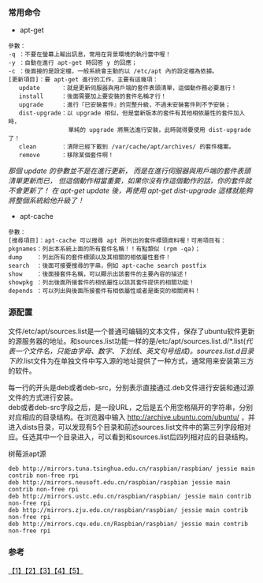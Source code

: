 ### 常用命令
* apt-get
```
參數：
-q ：不要在螢幕上輸出訊息，常用在背景環境的執行當中喔！
-y ：自動在進行 apt-get 時回答 y 的回應；
-c ：後面接的是設定檔，一般系統會主動的以 /etc/apt 內的設定檔為依據。
[更新項目]：要 apt-get 進行的工作，主要有這幾項：
   update      ：就是更新伺服器與用戶端的套件表頭清單，這個動作務必要進行！
   install     ：後面需要加上要安裝的套件名稱才行！
   upgrade     ：進行『已安裝套件』的完整升級，不過未安裝套件則不予安裝；
   dist-upgrade：以 upgrade 相似，但是當新版本的套件有其他相依屬性的套件加入時，
                 單純的 upgrade 將無法進行安裝，此時就得要使用 dist-upgrade 了！
   clean       ：清除已經下載到 /var/cache/apt/archives/ 的套件檔案。
   remove      ：移除某個套件啊！
```

*那個 update 的參數並不是在進行更新， 而是在進行伺服器與用戶端的套件表頭清單更新而已， 但這個動作相當重要，如果你沒有作這個動作的話，你的套件就不會更新了！ 在 apt-get update 後，再使用 apt-get dist-upgrade 這樣就能夠將整個系統給他升級了！*

* apt-cache 
```
參數：
[搜尋項目]：apt-cache 可以搜尋 apt 所列出的套件標頭資料喔！可用項目有：
pkgnames：列出本系統上面的所有套件名稱！！有點類似 (rpm -qa)；
dump    ：列出所有的套件標頭以及其相關的相依屬性套件！
search  ：後面可接要搜尋的字串，例如 apt-cache search postfix
show    ：後面接套件名稱，可以顯示出該套件的主要內容的描述！
showpkg ：列出後面所接套件的相依屬性以該其套件提供的相關功能！
depends ：可以列出與後面所接套件有相依屬性或者是衝突的相關資料！
```

### 源配置
文件/etc/apt/sources.list是一个普通可编辑的文本文件，保存了ubuntu软件更新的源服务器的地址。和sources.list功能一样的是/etc/apt/sources.list.d/*.list(*代表一个文件名，只能由字母、数字、下划线、英文句号组成)。sources.list.d目录下的*.list文件为在单独文件中写入源的地址提供了一种方式，通常用来安装第三方的软件。  

每一行的开头是deb或者deb-src，分别表示直接通过.deb文件进行安装和通过源文件的方式进行安装。  
deb或者deb-src字段之后，是一段URL，之后是五个用空格隔开的字符串，分别对应相应的目录结构。在浏览器中输入 http://archive.ubuntu.com/ubuntu/ ，并进入dists目录，可以发现有5个目录和前述sources.list文件中的第三列字段相对应。任选其中一个目录进入，可以看到和sources.list后四列相对应的目录结构。


树莓派apt源

```
deb http://mirrors.tuna.tsinghua.edu.cn/raspbian/raspbian/ jessie main contrib non-free rpi
deb http://mirrors.neusoft.edu.cn/raspbian/raspbian jessie main contrib non-free rpi
deb http://mirrors.ustc.edu.cn/raspbian/raspbian/ jessie main contrib non-free rpi
deb http://mirrors.zju.edu.cn/raspbian/raspbian/ jessie main contrib non-free rpi
deb http://mirrors.cqu.edu.cn/Raspbian/raspbian/ jessie main contrib non-free rpi
```

### 参考
[【1】](http://linux.vbird.org/linux_server/0210network-secure/0220upgrade.php#apt_config)[【2】](http://www.tuicool.com/articles/EjMJNz/)[【3】](http://outofmemory.cn/code-snippet/35699/raspberry-pi-apt-get-source-list)[【4】](http://shumeipai.nxez.com/2013/08/31/raspbian-chinese-software-source.html)[【5】](https://www.raspbian.org/RaspbianMirrors)